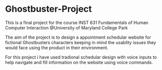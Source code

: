 # Ghostbuster-Project
This is a final project for the course INST 631 Fundamentals of Human Computer Interaction @University of Maryland College Park

The aim of the project is to design a appointment schedular website for fictional Ghostbusters characters keeping in mind the usablity issues 
they would face using the product in their environment.

For this project i have used tradional schedular design with voice inputs to help navigate and fill information on the website using voice commands.
